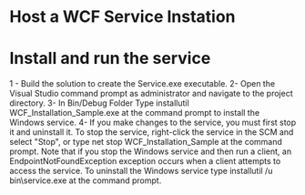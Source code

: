 # Host a WCF Service Instation

# Install and run the service

1 - Build the solution to create the Service.exe executable.
2- Open the Visual Studio  command prompt as administrator and navigate to the project directory.
3- In Bin/Debug Folder Type installutil WCF_Installation_Sample.exe at the command prompt to install the Windows service.
4- If you make changes to the service, you must first stop it and uninstall it. 
To stop the service, right-click the service in the SCM and select "Stop",
or type net stop WCF_Installation_Sample at the command prompt.
Note that if you stop the Windows service and then run a client,
an EndpointNotFoundException exception occurs when a client attempts to access the service. To uninstall the Windows service
type installutil /u bin\service.exe at the command prompt.



